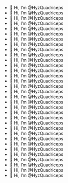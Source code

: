 - 👋 Hi, I’m @HyzQuadriceps
- 👋 Hi, I’m @HyzQuadriceps
- 👋 Hi, I’m @HyzQuadriceps
- 👋 Hi, I’m @HyzQuadriceps
- 👋 Hi, I’m @HyzQuadriceps
- 👋 Hi, I’m @HyzQuadriceps
- 👋 Hi, I’m @HyzQuadriceps
- 👋 Hi, I’m @HyzQuadriceps
- 👋 Hi, I’m @HyzQuadriceps
- 👋 Hi, I’m @HyzQuadriceps
- 👋 Hi, I’m @HyzQuadriceps
- 👋 Hi, I’m @HyzQuadriceps
- 👋 Hi, I’m @HyzQuadriceps
- 👋 Hi, I’m @HyzQuadriceps
- 👋 Hi, I’m @HyzQuadriceps
- 👋 Hi, I’m @HyzQuadriceps
- 👋 Hi, I’m @HyzQuadriceps
- 👋 Hi, I’m @HyzQuadriceps
- 👋 Hi, I’m @HyzQuadriceps
- 👋 Hi, I’m @HyzQuadriceps
- 👋 Hi, I’m @HyzQuadriceps
- 👋 Hi, I’m @HyzQuadriceps
- 👋 Hi, I’m @HyzQuadriceps
- 👋 Hi, I’m @HyzQuadriceps
- 👋 Hi, I’m @HyzQuadriceps
- 👋 Hi, I’m @HyzQuadriceps
- 👋 Hi, I’m @HyzQuadriceps
- 👋 Hi, I’m @HyzQuadriceps
- 👋 Hi, I’m @HyzQuadriceps
- 👋 Hi, I’m @HyzQuadriceps
- 👋 Hi, I’m @HyzQuadriceps
- 👋 Hi, I’m @HyzQuadriceps
- 👋 Hi, I’m @HyzQuadriceps

<!---
HyzQuadriceps/HyzQuadriceps is a ✨ special ✨ repository because its `README.md` (this file) appears on your GitHub profile.
You can click the Preview link to take a look at your changes.
--->
